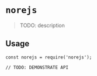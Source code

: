 # `norejs`

> TODO: description

## Usage

```
const norejs = require('norejs');

// TODO: DEMONSTRATE API
```

